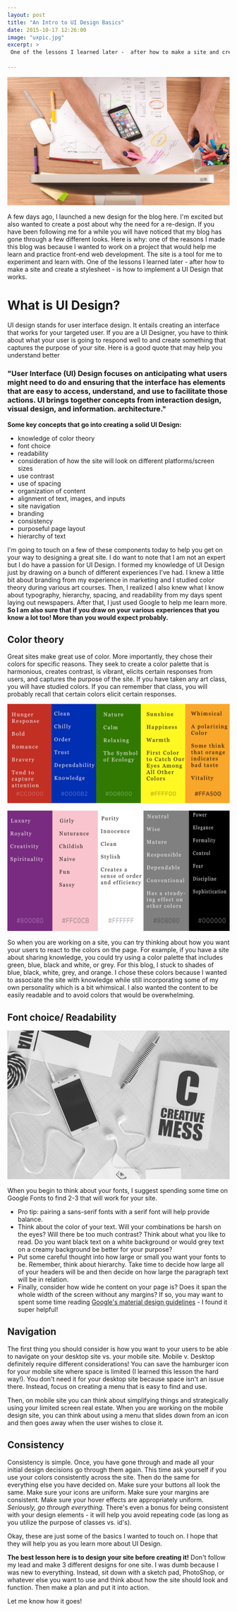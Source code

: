```yaml
---
layout: post
title: "An Intro to UI Design Basics"
date: 2015-10-17 12:26:00
image: "uxpic.jpg"
excerpt: >
 One of the lessons I learned later -  after how to make a site and create a stylesheet - is how to implement a UI Design that works. UI design stands for user interface design. It entails creating an interface that works for your targeted user.

---
```


![Learning About UI Design](/assets/uxpic.jpg)


A few days ago, I launched a new design for the blog here. I'm excited but also wanted to create a post about why the need for a re-design. If you have been following me for a while you will have noticed that my blog has gone through a few different looks. Here is why: one of the reasons I made this blog was because I wanted to work on a project that would help me learn and practice front-end web development. The site is a tool for me to experiment and learn with. One of the lessons I learned later -  after how to make a site and create a stylesheet - is how to implement a UI Design that works.

# What is UI Design?
UI design stands for user interface design. It entails creating an interface that works for your targeted user. If you are a UI Designer, you have to think about what your user is going to respond well to and create something that captures the purpose of your site. Here is a good quote that may help you understand better

### "User Interface (UI) Design focuses on anticipating what users might need to do and ensuring that the interface has elements that are easy to access, understand, and use to facilitate those actions. UI brings together concepts from interaction design, visual design, and information. architecture."

**Some key concepts that go into creating a solid UI Design:**
- knowledge of color theory
- font choice
- readability
- consideration of how the site will look on different platforms/screen sizes
- use contrast
- use of spacing
- organization of content
- alignment of text, images, and inputs
- site navigation
- branding
- consistency
- purposeful page layout
- hierarchy of text

I'm going to touch on a few of these components today to help you get on your way to designing a great site. I do want to note that I am not an expert but I do have a passion for UI Design. I formed my knowledge of UI Design just by drawing on a bunch of different experiences I've had. I knew a little bit about branding from my experience in marketing and I studied color theory during various art courses. Then, I realized I also knew what I know about typography, hierarchy, spacing, and readability from my days spent laying out newspapers. After that, I just used Google to help me learn more. **So I am also sure that if you draw on your various experiences that you know a lot too! More than you would expect probably.**

## Color theory

Great sites make great use of color. More importantly, they chose their colors for specific reasons. They seek to create a color palette that is harmonious, creates contrast, is vibrant,  elicits certain responses from users, and captures the purpose of the site. If you have taken any art class, you will have studied colors. If you can remember that class, you will probably recall that certain colors elicit certain responses.


![Color Theory](/assets/colortheory1.jpg)

![Color Theory Basics](/assets/colortheory2.jpg)

So when you are working on a site, you can try thinking about how you want your users to react to the colors on the page. For example, if you have a site about sharing knowledge, you could try using a color palette that includes green, blue, black and white, or grey. For this blog, I stuck to shades of blue, black, white, grey, and orange. I chose these colors because I wanted to associate the site with knowledge while still incorporating some of my own personality which is a bit whimsical. I also wanted the content to be easily readable and to avoid colors that would be overwhelming.

## Font choice/ Readability

![font pairing for web design](/assets/creativemess.jpg)

When you begin to think about your fonts, I suggest spending some time on Google Fonts to find 2-3 that will work for your site.

- Pro tip: pairing a sans-serif fonts with a serif font will help provide balance.
- Think about the color of your text. Will your combinations be harsh on the eyes? Will there be too much contrast? Think about what you like to read. Do you want black text on a white background or would grey text on a creamy background be better for your purpose?
- Put some careful thought into how large or small you want your fonts to be. Remember, think about hierarchy. Take time to decide how large all of your headers will be and then decide on how large the paragraph text will be in relation.
- Finally, consider how wide he content on your page is? Does it span the whole width of the screen without any margins? If so, you may want to spent some time reading [Google's material design guidelines](https://www.google.com/design/spec/material-design/introduction.html) -  I found it super helpful!

## Navigation

The first thing you should consider is how you want to your users to be able to navigate on your desktop site vs. your mobile site. Mobile v. Desktop definitely require different considerations! You can save the hamburger icon for your mobile site where space is limited (I learned this lesson the hard way!). You don't need it for your desktop site because space isn't an issue there. Instead, focus on creating a menu that is easy to find and use.  

Then, on mobile site you can think about simplifying things and strategically using your limited screen real estate. When you are working on the mobile design site, you can think about using a menu that slides down from an icon and then goes away when the user wishes to close it.


## Consistency

Consistency is simple. Once, you have gone through and made all your initial design decisions go through them again. This time ask yourself if you use your colors consistently across the site. Then do the same for everything else you have decided on. Make sure your buttons all look the same. Make sure your icons are uniform. Make sure your margins are consistent. Make sure your hover effects are appropriately uniform. *Seriously, go through everything.* There's even a bonus for being consistent with your design elements - it will help you avoid repeating code (as long as you utilize the purpose of classes vs. id's).

Okay, these are just some of the basics I wanted to touch on. I hope that they will help you as you learn more about UI Design.

**The best lesson here is to design your site before creating it!** Don't follow my lead and make 3 different designs for one site. I was dumb because I was new to everything. Instead, sit down with a sketch pad, PhotoShop,  or whatever else you want to use and think about how the site should look and function. Then make a plan and put it into action.

Let me know how it goes!
